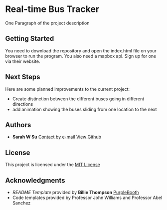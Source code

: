 # Real-time Bus Tracker

One Paragraph of the project description

## Getting Started

You need to download the repository and open the index.html file on your browser
to run the program. You also need a mapbox api. Sign up for one via their website.

## Next Steps

Here are some planned improvements to the current project:

- Create distinction between the different buses going in different directions
- add animation showing the buses sliding from one location to the next

## Authors

  - **Sarah W Su** 
  [Contact by e-mail](sarahwu223@gmail.com)
  [View Github](https://github.com/swu223/swu223.github.io)
 
## License

This project is licensed under the [MIT License](https://opensource.org/license/mit/)

## Acknowledgments

  - *README Template* provided by **Billie Thompson** 
    [PurpleBooth](https://github.com/PurpleBooth/a-good-readme-template/blob/main/README.md)
  - Code templates provided by Professor John Williams and Professor Abel Sanchez